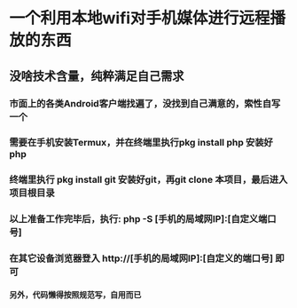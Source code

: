 # 一个利用本地wifi对手机媒体进行远程播放的东西
## 没啥技术含量，纯粹满足自己需求
### 市面上的各类Android客户端找遍了，没找到自己满意的，索性自写一个
### 需要在手机安装Termux，并在终端里执行pkg install php 安装好php
### 终端里执行 pkg install git 安装好git，再git clone 本项目，最后进入项目根目录
### 以上准备工作完毕后，执行: php -S [手机的局域网IP]:[自定义端口号]
### 在其它设备浏览器登入 http://[手机的局域网IP]:[自定义的端口号] 即可

#### 另外，代码懒得按照规范写，自用而已